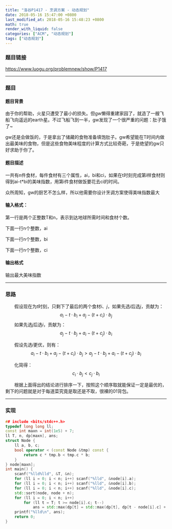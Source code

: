 ```yaml
---
title: "洛谷P1417 - 烹调方案 - 动态规划"
date: 2018-05-16 15:47:00 +0800
last_modified_at: 2018-05-16 15:48:23 +0800
math: true
render_with_liquid: false
categories: ["ACM", "动态规划"]
tags: ["动态规划"]
---
```


### 题目链接

https://www.luogu.org/problemnew/show/P1417

---
### 题目

#### 题目背景

由于你的帮助，火星只遭受了最小的损失。但gw懒得重建家园了，就造了一艘飞船飞向遥远的earth星。不过飞船飞到一半，gw发现了一个很严重的问题：肚子饿了~

gw还是会做饭的，于是拿出了储藏的食物准备填饱肚子。gw希望能在T时间内做出最美味的食物，但是这些食物美味程度的计算方式比较奇葩，于是绝望的gw只好求助于你了。

#### 题目描述

一共有n件食材，每件食材有三个属性，ai，bi和ci，如果在t时刻完成第i样食材则得到ai-t*bi的美味指数，用第i件食材做饭要花去ci的时间。

众所周知，gw的厨艺不怎么样，所以他需要你设计烹调方案使得美味指数最大

#### 输入格式：
第一行是两个正整数T和n，表示到达地球所需时间和食材个数。

下面一行n个整数，ai

下面一行n个整数，bi

下面一行n个整数，ci

#### 输出格式
输出最大美味指数


---
### 思路

&emsp;&emsp;假设现在为$t$时刻，只剩下了最后的两个食材$i、j$，如果先选$i$后选$j$，贡献为：
$$a_i-t · b_i + a_j - (t + c_i) · b_j$$
&emsp;&emsp;如果先选$j$后选$i$，贡献为：
$$a_j-t · b_j + a_i - (t + c_j) · b_i$$

&emsp;&emsp;假设先选$i$更优，则有：
$$a_i-t · b_i + a_j - (t + c_i) · b_j > a_j-t · b_j + a_i - (t + c_j) · b_i$$

&emsp;&emsp;化简得：
$$c_i·b_j < c_j·b_i$$

&emsp;&emsp;根据上面得出的结论进行排序一下，按照这个顺序取就能保证一定是最优的，剩下的问题就是对于每道菜究竟是取还是不取，很裸的01背包。

---
### 实现

```cpp
## include <bits/stdc++.h>
typedef long long ll;
const int maxn = int(1e5) + 7;
ll T, n, dp[maxn], ans;
struct Node {
    ll a, b, c;
    bool operator < (const Node &tmp) const {
        return c * tmp.b < tmp.c * b;
    }
} node[maxn];
int main() {
    scanf("%lld%lld", &T, &n);
    for (ll i = 0; i < n; i++) scanf("%lld", &node[i].a);
    for (ll i = 0; i < n; i++) scanf("%lld", &node[i].b);
    for (ll i = 0; i < n; i++) scanf("%lld", &node[i].c);
    std::sort(node, node + n);
    for (ll i = 0; i < n; i++)
        for (ll t = T; t >= node[i].c; t--)
            ans = std::max(dp[t] = std::max(dp[t], dp[t - node[i].c] + node[i].a - t * node[i].b), ans);
    printf("%lld\n", ans);
    return 0;
}
```